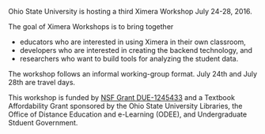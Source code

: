 Ohio State University is hosting a third Ximera Workshop July 24-28, 2016.

The goal of Ximera Workshops is to bring together

- educators who are interested in using Ximera in their own classroom,
- developers who are interested in creating the backend technology, and
- researchers who want to build tools for analyzing the student data.

The workshop follows an informal working-group format.  July 24th
and July 28th are travel days.

This workshop is funded by [NSF Grant
DUE-1245433](http://www.nsf.gov/awardsearch/showAward?AWD_ID=1245433)
and a Textbook Affordability Grant sponsored by the Ohio State
University Libraries, the Office of Distance Education and e-Learning
(ODEE), and Undergraduate Stduent Government.


